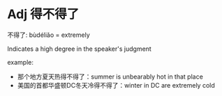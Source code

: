 # Adj 得不得了

不得了: bùdéliǎo = extremely

Indicates a high degree in the speaker's judgment

example:

- 那个地方夏天热得不得了：summer is unbearably hot in that place
- 美国的首都华盛顿DC冬天冷得不得了：winter in DC are extremely cold
